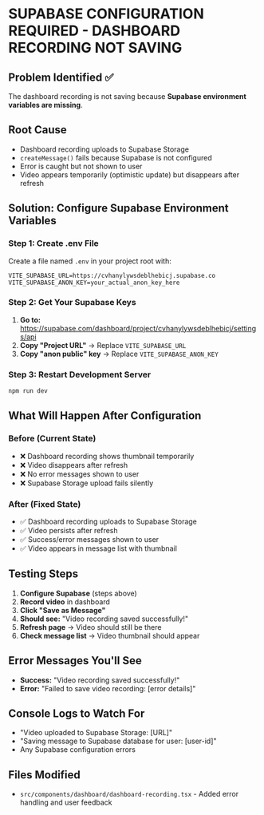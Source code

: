 # SUPABASE CONFIGURATION REQUIRED - DASHBOARD RECORDING NOT SAVING

## Problem Identified ✅
The dashboard recording is not saving because **Supabase environment variables are missing**.

## Root Cause
- Dashboard recording uploads to Supabase Storage
- `createMessage()` fails because Supabase is not configured
- Error is caught but not shown to user
- Video appears temporarily (optimistic update) but disappears after refresh

## Solution: Configure Supabase Environment Variables

### Step 1: Create .env File
Create a file named `.env` in your project root with:

```env
VITE_SUPABASE_URL=https://cvhanylywsdeblhebicj.supabase.co
VITE_SUPABASE_ANON_KEY=your_actual_anon_key_here
```

### Step 2: Get Your Supabase Keys
1. **Go to:** https://supabase.com/dashboard/project/cvhanylywsdeblhebicj/settings/api
2. **Copy "Project URL"** → Replace `VITE_SUPABASE_URL`
3. **Copy "anon public" key** → Replace `VITE_SUPABASE_ANON_KEY`

### Step 3: Restart Development Server
```bash
npm run dev
```

## What Will Happen After Configuration

### Before (Current State)
- ❌ Dashboard recording shows thumbnail temporarily
- ❌ Video disappears after refresh
- ❌ No error messages shown to user
- ❌ Supabase Storage upload fails silently

### After (Fixed State)
- ✅ Dashboard recording uploads to Supabase Storage
- ✅ Video persists after refresh
- ✅ Success/error messages shown to user
- ✅ Video appears in message list with thumbnail

## Testing Steps
1. **Configure Supabase** (steps above)
2. **Record video** in dashboard
3. **Click "Save as Message"**
4. **Should see:** "Video recording saved successfully!"
5. **Refresh page** → Video should still be there
6. **Check message list** → Video thumbnail should appear

## Error Messages You'll See
- **Success:** "Video recording saved successfully!"
- **Error:** "Failed to save video recording: [error details]"

## Console Logs to Watch For
- "Video uploaded to Supabase Storage: [URL]"
- "Saving message to Supabase database for user: [user-id]"
- Any Supabase configuration errors

## Files Modified
- `src/components/dashboard/dashboard-recording.tsx` - Added error handling and user feedback


